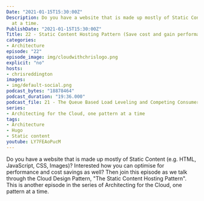 ```yaml
---
Date: "2021-01-15T15:30:00Z"
Description: Do you have a website that is made up mostly of Static Content (e.g. HTML, JavaScript, CSS, Images)? Interested how you can optimise for performance and cost savings as well? Then join this episode as we talk through the Cloud Design Pattern, "The Static Content Hosting Pattern". This is another episode in the series of Architecting for the Cloud, one pattern at a time.
  at a time.
PublishDate: "2021-01-15T15:30:00Z"
Title: 22 - Static Content Hosting Pattern (Save cost and gain performance for static websites!)
categories:
- Architecture
episode: "22"
episode_image: img/cloudwithchrislogo.png
explicit: "no"
hosts:
- chrisreddington
images:
- img/default-social.png
podcast_bytes: "18878464"
podcast_duration: "19:36.000"
podcast_file: 21 - The Queue Based Load Leveling and Competing Consumers Pattern.mp3
series:
- Architecting for the Cloud, one pattern at a time
tags:
- Architecture
- Hugo
- Static content
youtube: LY7FEAoPucM
---
```

Do you have a website that is made up mostly of Static Content (e.g. HTML, JavaScript, CSS, Images)? Interested how you can optimise for performance and cost savings as well? Then join this episode as we talk through the Cloud Design Pattern, "The Static Content Hosting Pattern". This is another episode in the series of Architecting for the Cloud, one pattern at a time.